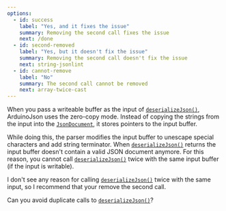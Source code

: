 ```yaml
---
options:
  - id: success
    label: "Yes, and it fixes the issue"
    summary: Removing the second call fixes the issue
    next: /done
  - id: second-removed
    label: "Yes, but it doesn't fix the issue"
    summary: Removing the second call doesn't fix the issue
    next: string-jsonlint
  - id: cannot-remove
    label: "No"
    summary: The second call cannot be removed
    next: array-twice-cast
---
```


When you pass a writeable buffer as the input of [`deserializeJson()`](/v6/api/json/deserializejson/), ArduinoJson uses the zero-copy mode. Instead of copying the strings from the input into the [`JsonDocument`](/v6/api/jsondocument/), it stores pointers to the input buffer.

While doing this, the parser modifies the input buffer to unescape special characters and add string terminator.
When [`deserializeJson()`](/v6/api/json/deserializejson/) returns the input buffer doesn't contain a valid JSON document anymore.
For this reason, you cannot call [`deserializeJson()`](/v6/api/json/deserializejson/) twice with the same input buffer (if the input is writable).

I don't see any reason for calling [`deserializeJson()`](/v6/api/json/deserializejson/) twice with the same input, so I recommend that your remove the second call.

Can you avoid duplicate calls to [`deserializeJson()`](/v6/api/json/deserializejson/)?